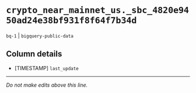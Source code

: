 # `crypto_near_mainnet_us._sbc_4820e9450ad24e38bf931f8f64f7b34d`
`bq-1` | `bigquery-public-data`

## Column details
* [TIMESTAMP] `last_update`

-------------------------------------------------------------------------------
*Do not make edits above this line.*

